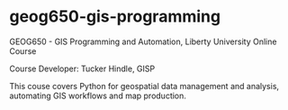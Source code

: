 # geog650-gis-programming
GEOG650 - GIS Programming and Automation, Liberty University Online Course

Course Developer: Tucker Hindle, GISP

This couse covers Python for geospatial data management and analysis, automating GIS workflows and map production. 